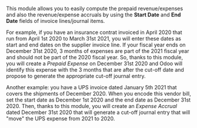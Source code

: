 This module allows you to easily compute the prepaid revenue/expenses
and also the revenue/expense accruals by using the **Start Date** and
**End Date** fields of invoice lines/journal items.

For example, if you have an insurance contrat invoiced in April 2020
that run from April 1st 2020 to March 31st 2021, you will enter these
dates as start and end dates on the supplier invoice line. If your
fiscal year ends on December 31st 2020, 3 months of expenses are part of
the 2021 fiscal year and should not be part of the 2020 fiscal year. So,
thanks to this module, you will create a *Prepaid Expense* on December
31st 2020 and Odoo will identify this expense with the 3 months that are
after the cut-off date and propose to generate the appropriate cut-off
journal entry.

Another example: you have a UPS invoice dated January 5th 2021 that
covers the shipments of December 2020. When you encode this vendor bill,
set the start date as December 1st 2020 and the end date as December
31st 2020. Then, thanks to this module, you will create an *Expense
Accrual* dated December 31st 2020 that will generate a cut-off journal
entry that will "move" the UPS expense from 2021 to 2020.
